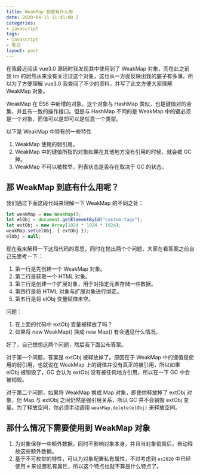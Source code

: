 ```yaml
---
title: WeakMap 到底有什么用
date: 2020-04-15 11:45:00 Z
categories:
- javascript
tags:
- javascript
- 笔记
layout: post
---
```


在我最近阅读 vue3.0 源码时我发现其中使用到了 WeakMap 对象，而在此之前我 tm 的居然从来没有关注过这个对象，这也从一方面反映出我的底子有多薄。所以为了方便理解 vue3.0 我查阅了不少的资料，并写了此文方便大家理解 WeakMap 对象。

WeakMap 在 ES6 中新增的对象。这个对象与 HashMap 类似，也是键值对的合集，并且有一致的操作接口。但是与 HashMap 不同的是 WeakMap 中的键必须是一个对象，而值可以是却可以是任意一个类型。

以下是 WeakMap 中特有的一些特性

1. WeakMap 使用的弱引用。
2. WeakMap 中的键值所指的对象如果在其他地方没有引用的时候，就会被 GC 掉。
3. WeakMap 不可以被枚举，列表状态是否存在取决于 GC 的状态。

## 那 WeakMap 到底有什么用呢？

我们通过下面这段代码来理解一下 WeakMap 的不同之处：

```javascript
let weakMap = new WeakMap();
let elObj = document.getElementById("custom-tags");
let extObj = new Array(1024 * 1024 * 1024);
weakMap.set(elObj, { extObj });
elObj = null;
```

现在我来解释一下这段代码的意思，同时在抛出两个个问题，大家在看答案之前自己先思考一下：

1. 第一行是先创建一个 WeakMap 对象。
2. 第二行是获取一个 HTML 对象。
3. 第三行是创建一个扩展对象，用于对指定元素存储一些数据。
4. 第四行是将 HTML 对象与扩展对象进行绑定。
5. 第五行是将 elObj 变量赋值未空。

问题：

1. 在上面的代码中 extObj 变量被释放了吗？
2. 如果将 new WeakMap() 换成 new Map() 有会遇见什么情况。

好了，自己想想这两个问题，然后我下面公布答案。

对于第一个问题，答案是 extObj 被释放掉了。原因在于 WeakMap 中的键值是使用的弱引用，也就说在 WeakMap 上的键值并没有真正的被引用，所以如果 elObj 被销毁了，GC 会认为 extObj 没有被任何地方引用，所以在一下 GC 中会被销毁。

对于第二个问题，如果将 WeakMap 换成 Map 对象，即使你释放掉了 extObj 对象，但 Map 与 extObj 之间仍然是强引用关系，所以 GC 并不会销毁 extObj 变量。为了释放空间，你必须手动调用 `weakMap.delete(elObj)` 来释放空间。

## 那什么情况下需要使用到 WeakMap 对象

1. 为对象保存一些额外数据，同时不影响对象本身，并且当对象销毁后，自动释放这些额外数据。
2. 基于不可枚举的特性，可以为对象配置私有属性，不过考虑到 `es2020` 中已经使用 `#` 来设置私有属性，所以这个特点也就不算是什么特点了。